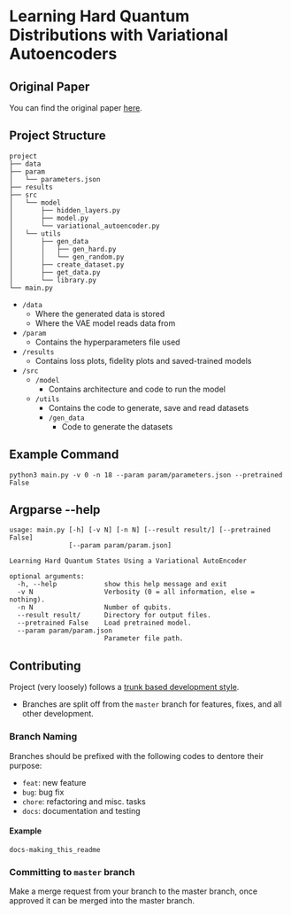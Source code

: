 # Learning Hard Quantum Distributions with Variational Autoencoders

## Original Paper

You can find the original paper [here](https://www.nature.com/articles/s41534-018-0077-z).

## Project Structure

```
project
├── data
├── param
│   └── parameters.json
├── results
├── src
│   └── model
│       ├── hidden_layers.py
│       ├── model.py
│       └── variational_autoencoder.py
│   └── utils
│       ├── gen_data
│       │   ├── gen_hard.py
│       │   └── gen_random.py
│       ├── create_dataset.py
│       ├── get_data.py
│       └── library.py
└── main.py
```

- `/data`
    - Where the generated data is stored
    - Where the VAE model reads data from
- `/param`
    - Contains the hyperparameters file used
- `/results`
    - Contains loss plots, fidelity plots and saved-trained models
- `/src`
    - `/model`
        - Contains architecture and code to run the model
    - `/utils`
        - Contains the code to generate, save and read datasets
        - `/gen_data`
            - Code to generate the datasets

## Example Command

```
python3 main.py -v 0 -n 18 --param param/parameters.json --pretrained False
```

## Argparse --help

```
usage: main.py [-h] [-v N] [-n N] [--result result/] [--pretrained False]
               [--param param/param.json]

Learning Hard Quantum States Using a Variational AutoEncoder

optional arguments:
  -h, --help            show this help message and exit
  -v N                  Verbosity (0 = all information, else = nothing).
  -n N                  Number of qubits.
  --result result/      Directory for output files.
  --pretrained False    Load pretrained model.
  --param param/param.json
                        Parameter file path.
```

## Contributing

Project (very loosely) follows a [trunk based development style](https://trunkbaseddevelopment.com/).

- Branches are split off from the `master` branch for features, fixes, and all other development.

### Branch Naming

Branches should be prefixed with the following codes to dentore their purpose:

- `feat`: new feature
- `bug`: bug fix
- `chore`: refactoring and misc. tasks
- `docs`: documentation and testing

#### Example

```
docs-making_this_readme
```

### Committing to `master` branch

Make a merge request from your branch to the master branch, once approved it can be merged into the master branch.